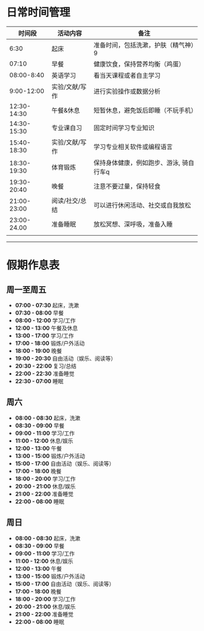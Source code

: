 # 日常时间管理

| <center>时间段</center> | 活动内容     | 备注                    |
| -------------------- | -------- | --------------------- |
| 6:30                 | 起床       | 准备时间，包括洗漱，护肤（精气神）9    |
| 07:10                | 早餐       | 健康饮食，保持营养均衡（鸡蛋）       |
| 08:00-8:40           | 英语学习     | 看当天课程或者自主学习           |
| 9:00-12:00           | 实验/文献/写作 | 进行实验操作或数据分析           |
| 12:30-14:30          | 午餐&休息    | 短暂休息，避免饭后即睡（不玩手机）     |
| 14:30-15:30          | 专业课自习    | 固定时间学习专业知识            |
| 15:40-18:30          | 实验/文献/写作 | 学习专业相关软件或编程语言         |
| 18:30-19:30          | 体育锻炼     | 保持身体健康，例如跑步、游泳, 骑自行车q |
| 19:30-20:40          | 晚餐       | 注意不要过量，保持轻食           |
| 21:00-23:00          | 阅读/社交/总结 | 可以进行休闲活动、社交或自我放松      |
| 23:00-24.00          | 准备睡眠     | 放松冥想、深呼吸，准备入睡         |
|                      |          |                       |

---
# 假期作息表

## 周一至周五
- **07:00 - 07:30** 起床，洗漱
- **07:30 - 08:00** 早餐
- **08:00 - 12:00** 学习/工作
- **12:00 - 13:00** 午餐及休息
- **13:00 - 17:00** 学习/工作
- **17:00 - 18:00** 锻炼/户外活动
- **18:00 - 19:00** 晚餐
- **19:00 - 20:30** 自由活动（娱乐、阅读等）
- **20:30 - 22:00** 复习/总结
- **22:00 - 22:30** 准备睡觉
- **22:30 - 07:00** 睡眠

## 周六
- **08:00 - 08:30** 起床，洗漱
- **08:30 - 09:00** 早餐
- **09:00 - 11:00** 学习/工作
- **11:00 - 12:00** 休息/娱乐
- **12:00 - 13:00** 午餐
- **13:00 - 15:00** 锻炼/户外活动
- **15:00 - 17:00** 自由活动（娱乐、阅读等）
- **17:00 - 18:00** 晚餐
- **18:00 - 20:00** 学习/工作
- **20:00 - 21:00** 休息/娱乐
- **21:00 - 22:00** 准备睡觉
- **22:00 - 08:00** 睡眠

## 周日
- **08:00 - 08:30** 起床，洗漱
- **08:30 - 09:00** 早餐
- **09:00 - 11:00** 学习/工作
- **11:00 - 12:00** 休息/娱乐
- **12:00 - 13:00** 午餐
- **13:00 - 15:00** 锻炼/户外活动
- **15:00 - 17:00** 自由活动（娱乐、阅读等）
- **17:00 - 18:00** 晚餐
- **18:00 - 20:00** 学习/工作
- **20:00 - 21:00** 休息/娱乐
- **21:00 - 22:00** 准备睡觉
- **22:00 - 08:00** 睡眠